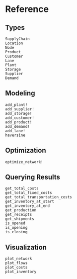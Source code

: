 # Reference

## Types
```@docs
SupplyChain
Location
Node
Product
Customer
Lane
Plant
Storage
Supplier
Demand
```

## Modeling
```@docs
add_plant!
add_supplier!
add_storage!
add_customer!
add_product!
add_demand!
add_lane!
haversine
```

## Optimization
```@docs
optimize_network!
```

## Querying Results
```@docs
get_total_costs
get_total_fixed_costs
get_total_transportation_costs
get_inventory_at_start
get_inventory_at_end
get_production
get_receipts
get_shipments
is_opened
is_opening
is_closing
```

## Visualization
```@docs
plot_network
plot_flows
plot_costs
plot_inventory
```